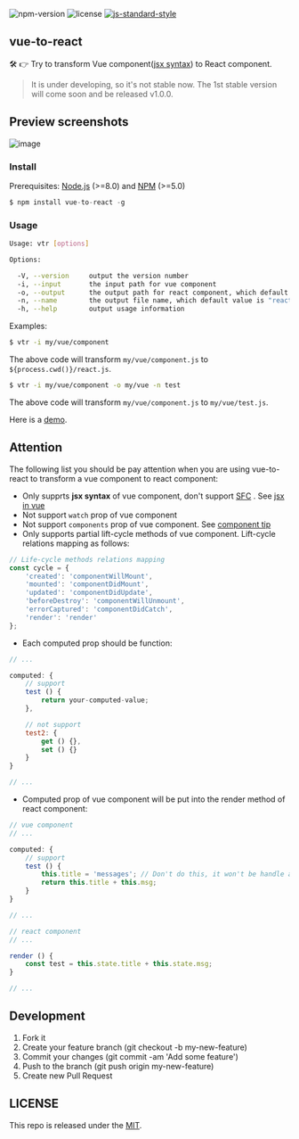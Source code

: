 ![npm-version](https://img.shields.io/npm/v/vue-to-react.svg) ![license](https://img.shields.io/github/license/dwqs/vue-to-react.svg) [![js-standard-style](https://img.shields.io/badge/code%20style-standard-brightgreen.svg)](http://standardjs.com)

## vue-to-react
🛠️ 👉 Try to transform Vue component([jsx syntax](https://github.com/vuejs/babel-plugin-transform-vue-jsx)) to React component.
>It is under developing, so it's not stable now. The 1st stable version will come soon and be released v1.0.0.

## Preview screenshots
![image](https://user-images.githubusercontent.com/7871813/40401477-1f9fc6c2-5e79-11e8-8f41-a558d594220f.png)

### Install
Prerequisites: [Node.js](https://nodejs.org/en/) (>=8.0) and [NPM](https://www.npmjs.com/) (>=5.0)

```js
$ npm install vue-to-react -g
```

### Usage
```sh
Usage: vtr [options]

Options:

  -V, --version     output the version number
  -i, --input       the input path for vue component
  -o, --output      the output path for react component, which default value is process.cwd()
  -n, --name        the output file name, which default value is "react.js"
  -h, --help        output usage information

```

Examples:

```sh
$ vtr -i my/vue/component
```

The above code will transform `my/vue/component.js` to `${process.cwd()}/react.js`.

```sh
$ vtr -i my/vue/component -o my/vue -n test
```

The above code will transform `my/vue/component.js` to `my/vue/test.js`.

Here is a [demo](https://github.com/dwqs/vue-to-react/tree/master/demo).

## Attention
The following list you should be pay attention when you are using vue-to-react to transform a vue component to react component:

* Only supprts **jsx syntax** of vue component, don't support [SFC](https://vuejs.org/v2/guide/single-file-components.html) . See [jsx in vue](https://github.com/vuejs/babel-plugin-transform-vue-jsx)
* Not support `watch` prop of vue component
* Not support `components` prop of vue component. See [component tip](https://github.com/vuejs/babel-plugin-transform-vue-jsx#component-tip)
* Only supports partial lift-cycle methods of vue component. Lift-cycle relations mapping as follows: 

```js
// Life-cycle methods relations mapping
const cycle = {
    'created': 'componentWillMount',
    'mounted': 'componentDidMount',
    'updated': 'componentDidUpdate',
    'beforeDestroy': 'componentWillUnmount',
    'errorCaptured': 'componentDidCatch',
    'render': 'render'
};
```

* Each computed prop should be function: 

```js
// ...

computed: {
    // support
    test () {
        return your-computed-value;
    },

    // not support
    test2: {
        get () {},
        set () {}
    }
}

// ...
```

* Computed prop of vue component will be put into the render method of react component:

```js
// vue component
// ...

computed: {
    // support
    test () {
        this.title = 'messages'; // Don't do this, it won't be handle and you will receive a warning.
        return this.title + this.msg;
    }
}

// ...

// react component
// ...

render () {
    const test = this.state.title + this.state.msg;
}

// ...
```

## Development
1. Fork it
2. Create your feature branch (git checkout -b my-new-feature)
3. Commit your changes (git commit -am 'Add some feature')
4. Push to the branch (git push origin my-new-feature)
5. Create new Pull Request

## LICENSE
This repo is released under the [MIT](http://opensource.org/licenses/MIT).
